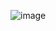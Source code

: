 ![image](https://github.com/ngdvietha/Create-Packing-List---SQL-challenge/assets/71718604/a81d9323-b4be-4631-9676-797bbf1e7a6f)
